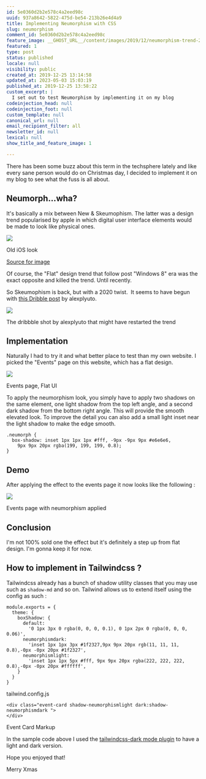 ```yaml
---
id: 5e0360d2b2e578c4a2eed98c
uuid: 937a8642-5822-475d-be54-213b26e4d4a9
title: Implementing Neumorphism with CSS
slug: neumorphism
comment_id: 5e0360d2b2e578c4a2eed98c
feature_image: __GHOST_URL__/content/images/2019/12/neumorphism-trend-2020.jpg
featured: 1
type: post
status: published
locale: null
visibility: public
created_at: 2019-12-25 13:14:58
updated_at: 2023-05-03 15:03:19
published_at: 2019-12-25 13:58:22
custom_excerpt: |
  I set out to test Neumorphism by implementing it on my blog
codeinjection_head: null
codeinjection_foot: null
custom_template: null
canonical_url: null
email_recipient_filter: all
newsletter_id: null
lexical: null
show_title_and_feature_image: 1

---
```


There has been some buzz about this term in the techsphere lately and like every sane person would do on Christmas day, I decided to implement it on my blog to see what the fuss is all about.

## Neumorph...wha?

It's basically a mix between New & Skeumophism. The latter was a design trend popularised by apple in which digital user interface elements would be made to look like physical ones.

![](__GHOST_URL__/content/images/2019/12/image-1.png)

Old iOS look 

[Source for image](https://gizmodo.com/skeuomorphism-will-never-go-away-and-thats-a-good-thin-1642089313)

Of course, the "Flat" design trend that follow post "Windows 8" era was the exact opposite and killed the trend. Until recently.

So Skeumophism is back, but with a 2020 twist.  It seems to have begun with [this Dribble post](https://dribbble.com/shots/7994421-Skeuomorph-Mobile-Banking) by alexplyuto.

![](__GHOST_URL__/content/images/2019/12/alexplyuto-dribble-skeu.png)

The dribbble shot by alexplyuto that might have restarted the trend

## Implementation

Naturally I had to try it and what better place to test than my own website. I picked the "Events" page on this website, which has a flat design.

![](__GHOST_URL__/content/images/2019/12/Screenshot-2019-12-25-at-17.29.58.jpg)

Events page, Flat UI

To apply the neumorphism look, you simply have to apply two shadows on the same element, one light shadow from the top left angle, and a second dark shadow from the bottom right angle. This will provide the smooth elevated look. To improve the detail you can also add a small light inset near the light shadow to make the edge smooth.

    .neumorph {
      box-shadow: inset 1px 1px 1px #fff, -9px -9px 9px #e6e6e6,
        9px 9px 20px rgba(199, 199, 199, 0.8);
    }
    

## Demo

After applying the effect to the events page it now looks like the following :

![](__GHOST_URL__/content/images/2019/12/Screenshot-2019-12-25-at-17.42.00.jpg)

Events page with neumorphism applied

## Conclusion

I'm not 100% sold one the effect but it's definitely a step up from flat design. I'm gonna keep it for now.

## How to implement in Tailwindcss ?

Tailwindcss already has a bunch of shadow utility classes that you may use such as `shadow-md` and so on. Tailwind allows us to extend itself using the config as such :

    module.exports = {
      theme: {
    	boxShadow: {
          default:
            '0 1px 3px 0 rgba(0, 0, 0, 0.1), 0 1px 2px 0 rgba(0, 0, 0, 0.06)',
          neumorphismdark:
            'inset 1px 1px 3px #1f2327,9px 9px 20px rgb(11, 11, 11, 0.8),-0px -0px 20px #1f2327',
          neumorphismlight:
            'inset 1px 1px 5px #fff, 9px 9px 20px rgba(222, 222, 222, 0.8),-0px -0px 20px #ffffff',
        }
      }
    }

tailwind.config.js

    <div class="event-card shadow-neumorphismlight dark:shadow-neumorphismdark ">
    </div>

Event Card Markup

In the sample code above I used the [tailwindcss-dark mode plugin](https://github.com/ChanceArthur/tailwindcss-dark-mode) to have a light and dark version.

Hope you enjoyed that!

Merry Xmas